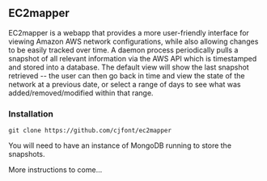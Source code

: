 ## EC2mapper

EC2mapper is a webapp that provides a more user-friendly interface for viewing Amazon AWS network configurations, while also allowing changes to be easily tracked over time.  A daemon process periodically pulls a snapshot of all relevant information via the AWS API which is timestamped and stored into a database.  The default view will show the last snapshot retrieved -- the user can then go back in time and view the state of the network at a previous date, or select a range of days to see what was added/removed/modified within that range.

### Installation

    git clone https://github.com/cjfont/ec2mapper
    
You will need to have an instance of MongoDB running to store the snapshots.

More instructions to come...